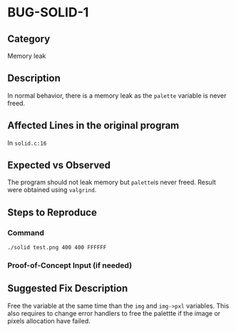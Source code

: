 # BUG-SOLID-1
## Category
Memory leak

## Description

In normal behavior, there is a memory leak as the `palette` variable is never freed. 

## Affected Lines in the original program
In `solid.c:16`

## Expected vs Observed
The program should not leak memory but `palette`is never freed. Result were obtained using `valgrind`.


## Steps to Reproduce

### Command

`./solid test.png 400 400 FFFFFF`

### Proof-of-Concept Input (if needed)

## Suggested Fix Description
Free the variable at the same time than the `img` and `img->pxl` variables. This also requires to change error handlers to free the palettte if the image or pixels allocation have failed.